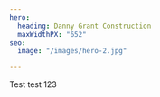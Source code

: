 ```yaml
---
hero:
  heading: Danny Grant Construction
  maxWidthPX: "652"
seo:
  image: "/images/hero-2.jpg"

---
```

Test test 123